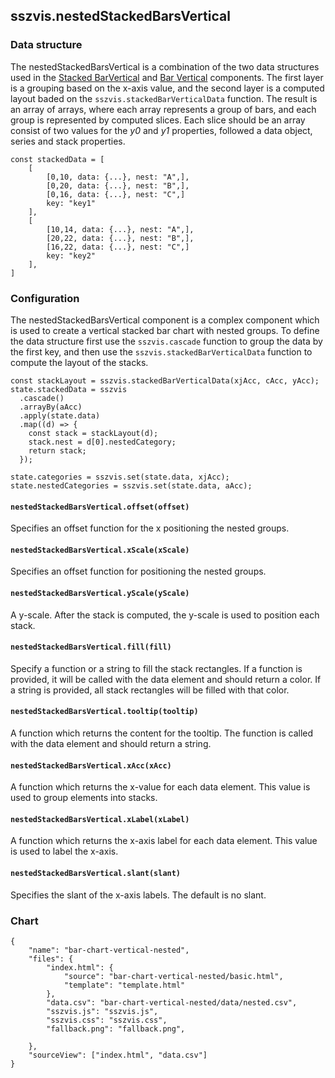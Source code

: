 ## sszvis.nestedStackedBarsVertical

### Data structure

The nestedStackedBarsVertical is a combination of the two data structures used in the [Stacked BarVertical](../#/bar-chart-vertical-stacked) and [Bar Vertical](../#/bar-chart-vertical) components. The first layer is a grouping based on the x-axis value, and the second layer is a computed layout baded on the `sszvis.stackedBarVerticalData` function. The result is an array of arrays, where each array represents a group of bars, and each group is represented by computed slices. Each slice should be an array consist of two values for the _y0_ and _y1_ properties, followed a data object, series and stack properties.

```code
const stackedData = [
    [
        [0,10, data: {...}, nest: "A",],
        [0,20, data: {...}, nest: "B",],
        [0,16, data: {...}, nest: "C",]
        key: "key1"
    ],
    [
        [10,14, data: {...}, nest: "A",],
        [20,22, data: {...}, nest: "B",],
        [16,22, data: {...}, nest: "C",]
        key: "key2"
    ],
]
```

### Configuration

The nestedStackedBarsVertical component is a complex component which is used to create a vertical stacked bar chart with nested groups. To define the data structure first use the `sszvis.cascade` function to group the data by the first key, and then use the `sszvis.stackedBarVerticalData` function to compute the layout of the stacks.

```code
const stackLayout = sszvis.stackedBarVerticalData(xjAcc, cAcc, yAcc);
state.stackedData = sszvis
  .cascade()
  .arrayBy(aAcc)
  .apply(state.data)
  .map((d) => {
    const stack = stackLayout(d);
    stack.nest = d[0].nestedCategory;
    return stack;
  });

state.categories = sszvis.set(state.data, xjAcc);
state.nestedCategories = sszvis.set(state.data, aAcc);
```

#### `nestedStackedBarsVertical.offset(offset)`

Specifies an offset function for the x positioning the nested groups.

#### `nestedStackedBarsVertical.xScale(xScale)`

Specifies an offset function for positioning the nested groups.

#### `nestedStackedBarsVertical.yScale(yScale)`

A y-scale. After the stack is computed, the y-scale is used to position each stack.

#### `nestedStackedBarsVertical.fill(fill)`

Specify a function or a string to fill the stack rectangles. If a function is provided, it will be called with the data element and should return a color. If a string is provided, all stack rectangles will be filled with that color.

#### `nestedStackedBarsVertical.tooltip(tooltip)`

A function which returns the content for the tooltip. The function is called with the data element and should return a string.

#### `nestedStackedBarsVertical.xAcc(xAcc)`

A function which returns the x-value for each data element. This value is used to group elements into stacks.

#### `nestedStackedBarsVertical.xLabel(xLabel)`

A function which returns the x-axis label for each data element. This value is used to label the x-axis.

#### `nestedStackedBarsVertical.slant(slant)`

Specifies the slant of the x-axis labels. The default is no slant.

### Chart

```project
{
    "name": "bar-chart-vertical-nested",
    "files": {
        "index.html": {
            "source": "bar-chart-vertical-nested/basic.html",
            "template": "template.html"
        },
        "data.csv": "bar-chart-vertical-nested/data/nested.csv",
        "sszvis.js": "sszvis.js",
        "sszvis.css": "sszvis.css",
        "fallback.png": "fallback.png",

    },
    "sourceView": ["index.html", "data.csv"]
}
```
